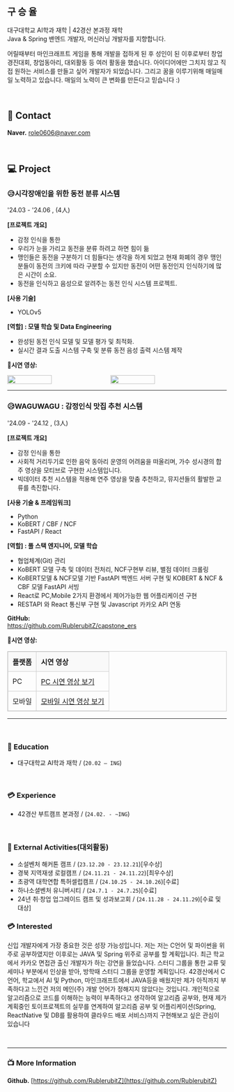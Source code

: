 ## 구 승 율

대구대학교 AI학과 재학 | 42경산 본과정 재학</br>
Java & Spring 밴엔드 개발자, 머신러닝 개발자를 지향합니다.

어릴때부터 마인크래프트 게임을 통해 개발을 접하게 된 후
성인이 된 이후로부터 창업경진대회, 창업동아리, 대외활동 등 여러 활동을 했습니다.
아이디어에만 그치지 않고 직접 원하는 서비스를 만들고 싶어 개발자가 되었습니다. 그리고 꿈을 이루기위해 매일매일 노력하고 있습니다. 매일의 노력이 큰 변화를 만든다고 믿습니다 :)

&nbsp;  

## 📧 Contact
**Naver.** role0606@naver.com     

&nbsp;

## 💻 Project

### 😥시각장애인을 위한 동전 분류 시스템
'24.03 - '24.06 , (4人)

**[프로젝트 개요]**
- 감정 인식을 통한
- 우리가 눈을 가리고 동전을 분류 하려고 하면 힘이 듦
- 맹인들은 동전을 구분하기 더 힘들다는 생각을 하게 되었고 현재 화폐의 경우 맹인분들이 동전의 크키에 따라 구분할 수 있지만 동전이 어떤 동전인지 인식하기에 많은 시간이 소요.
- 동전을 인식하고 음성으로 알려주는 동전 인식 시스템 프로젝트.

**[사용 기술]**
- YOLOv5

**[역할] : 모델 학습 및 Data Engineering**
- 완성된 동전 인식 모델 및 모델 평가 및 최적화.
- 실시간 결과 도출 시스템 구축 및 분류 동전 음성 출력 시스템 제작

**🎥시연 영상:**  
<div style="display: flex; gap: 10px;">
    <img src="https://github.com/user-attachments/assets/402c736b-fe64-452e-9d7a-92d75e6467a3" width="45%">
    <img src="https://github.com/user-attachments/assets/03becf08-4443-48e5-b987-e3d19bb950e9" width="45%">
</div>

---

### 😥WAGUWAGU : 감정인식 맛집 추천 시스템
'24.09 - '24.12 , (3人)

**[프로젝트 개요]**
- 감정 인식을 통한 
- 사회적 거리두기로 인한 음악 동아리 운영의 어려움을 떠올리며, 가수 성시경의 합주 영상을 모티브로 구현한 시스템입니다.
- 빅데이터 추천 시스템을 적용해 연주 영상을 맞춤 추천하고, 뮤지션들의 활발한 교류를 촉진합니다.

**[사용 기술 & 프레임워크]**
- Python
- KoBERT / CBF / NCF
- FastAPI / React

**[역할] : 풀 스택 엔지니어, 모델 학습**
- 협업체계(Git) 관리
- KoBERT 모델 구축 및 데이터 전처리, NCF구현부 리뷰, 별점 데이터 크롤링
- KoBERT모델 & NCF모델 기반 FastAPI 백엔드 서버 구현 및 KOBERT & NCF & CBF 모델 FastAPI 서빙
- React로 PC,Mobile 2가지 환경에서 제어가능한 웹 어플리케이션 구현
- RESTAPI 와 React 통신부 구현 및 Javascript 카카오 API 연동

**GitHub:**  
https://github.com/RublerubitZ/capstone_ers

**🎥시연 영상:**  
<table style="width: 100%; border-collapse: collapse; border: 1px solid #ccc;">
    <thead>
        <tr style="background-color: #f9f9f9; text-align: left;">
            <th style="padding: 10px; border: 1px solid #ccc;">플랫폼</th>
            <th style="padding: 10px; border: 1px solid #ccc;">시연 영상</th>
        </tr>
    </thead>
    <tbody>
        <tr>
            <td style="padding: 10px; border: 1px solid #ccc;">PC</td>
            <td style="padding: 10px; border: 1px solid #ccc;">
                <a href="https://github.com/user-attachments/assets/4771c6e3-bb77-4f40-ad96-4b5782df5c5b" target="_blank">PC 시연 영상 보기</a>
            </td>
        </tr>
        <tr>
            <td style="padding: 10px; border: 1px solid #ccc;">모바일</td>
            <td style="padding: 10px; border: 1px solid #ccc;">
                <a href="https://github.com/user-attachments/assets/1c8affcf-27ab-4fce-82b0-87871b93f10e" target="_blank">모바일 시연 영상 보기</a>
            </td>
        </tr>
    </tbody>
</table>

---

&nbsp;

###

### 📙 Education
- 대구대학교 AI학과 재학  / (`20.02 – ING`)

&nbsp;  

### 💳 Experience
- 42경산 부트캠프 본과정 / (`24.02. - ~ING`)

&nbsp;

### 🏅 External Activities(대외활동)
- 소설벤처 해커톤 캠프 /  (`23.12.20 - 23.12.21`)[우수상]
- 경북 지역재생 로컬캠프 / (`24.11.21 - 24.11.22`)[최우수상]
- 초광역 대학연합 특허셀럽캠프 / (`24.10.25 - 24.10.26`)[수료]
- 하나소셜벤처 유니버시티 / (`24.7.1 - 24.7.25`)[수료]
- 24년 취·창업 업그레이드 캠프 및 성과보고회 / (`24.11.28 - 24.11.29`)[수료 및 대상]
&nbsp; 

### 💳 Interested
신입 개발자에게 가장 중요한 것은 성장 가능성입니다. 저는 저는 C언어 및 파이썬을 위주로 공부하였지만 이후로는 JAVA 및 Spring 위주로 공부를 할 계획입니다.
최근 학교에서 카카오 면접관 출신 개발자가 하는 강연을 들었습니다. 스터디 그룹을 통한 교류 및 세미나 부분에서 인상을 받아, 방학때 스터디 그룹을 운영할 계획입니다.
42경산에서 C언어, 학교에서 AI 및 Python, 마인크래프트에서 JAVA등을 배웠지만 제가 아직까지 부족하다고 느낀건 저의 메인(주) 개발 언어가 정해지지 않았다는 것입니다.
개인적으로 알고리즘으로 코드를 이해하는 능력이 부족하다고 생각하여 알고리즘 공부와, 현재 제가 계획중인 토이프로젝트의 실무를 연계하여
알고리즘 공부 및 어플리케이션(Spring, ReactNative 및 DB를 활용하여 클라우드 배포 서비스)까지 구현해보고 싶은 관심이 있습니다

&nbsp;

---

### 📺 More Information

**Github.**  [https://github.com/RublerubitZ](https://github.com/RublerubitZ)
